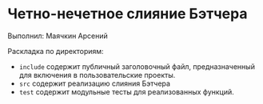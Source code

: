 # Четно-нечетное слияние Бэтчера

Выполнил: Маячкин Арсений

Раскладка по директориям:

  - `include` содержит публичный заголовочный файл, предназначенный для
    включения в пользовательские проекты.
  - `src` содержит реализацию слияния Бэтчера
  - `test` содержит модульные тесты для реализованных функций.


